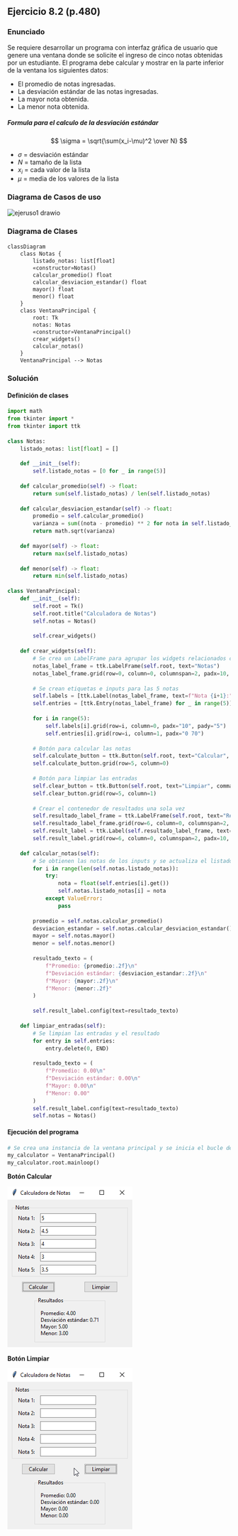 ## Ejercicio 8.2 (p.480)

### Enunciado

Se requiere desarrollar un programa con interfaz gráfica de usuario que
genere una ventana donde se solicite el ingreso de cinco notas obtenidas
por un estudiante.
El programa debe calcular y mostrar en la parte inferior de la ventana
los siguientes datos:
- El promedio de notas ingresadas.
- La desviación estándar de las notas ingresadas.
- La mayor nota obtenida.
- La menor nota obtenida.

##### Formula para el calculo de la desviación estándar 

$$ \sigma = \sqrt{\sum(x_i-\mu)^2 \over N} $$

- $\sigma$ = desviación estándar
- $N$ = tamaño de la lista
- $x_i$ = cada valor de la lista
- $\mu$ = media de los valores de la lista

### Diagrama de Casos de uso

![ejeruso1 drawio](https://github.com/user-attachments/assets/e729d711-f7eb-4fa4-8c5c-949ac111a9e9)



### Diagrama de Clases

```mermaid
classDiagram
    class Notas {
        listado_notas: list[float]
        «constructor»Notas()
        calcular_promedio() float
        calcular_desviacion_estandar() float
        mayor() float
        menor() float
    }
    class VentanaPrincipal {
        root: Tk
        notas: Notas
        «constructor»VentanaPrincipal()
        crear_widgets()
        calcular_notas()
    }
    VentanaPrincipal --> Notas
```

### Solución

#### Definición de clases


```python
import math
from tkinter import *
from tkinter import ttk

class Notas:
    listado_notas: list[float] = []

    def __init__(self):
        self.listado_notas = [0 for _ in range(5)]

    def calcular_promedio(self) -> float:
        return sum(self.listado_notas) / len(self.listado_notas)
    
    def calcular_desviacion_estandar(self) -> float:
        promedio = self.calcular_promedio()
        varianza = sum((nota - promedio) ** 2 for nota in self.listado_notas) / len(self.listado_notas)
        return math.sqrt(varianza)
    
    def mayor(self) -> float:
        return max(self.listado_notas)

    def menor(self) -> float:
        return min(self.listado_notas)

class VentanaPrincipal:
    def __init__(self):
        self.root = Tk()
        self.root.title("Calculadora de Notas")
        self.notas = Notas()
        
        self.crear_widgets()

    def crear_widgets(self):
        # Se crea un LabelFrame para agrupar los widgets relacionados con las notas
        notas_label_frame = ttk.LabelFrame(self.root, text="Notas")
        notas_label_frame.grid(row=0, column=0, columnspan=2, padx=10, pady=10)

        # Se crean etiquetas e inputs para las 5 notas
        self.labels = [ttk.Label(notas_label_frame, text=f"Nota {i+1}:") for i in range(5)]
        self.entries = [ttk.Entry(notas_label_frame) for _ in range(5)]
        
        for i in range(5):
            self.labels[i].grid(row=i, column=0, padx="10", pady="5")
            self.entries[i].grid(row=i, column=1, padx="0 70")

        # Botón para calcular las notas
        self.calculate_button = ttk.Button(self.root, text="Calcular", command=self.calcular_notas)
        self.calculate_button.grid(row=5, column=0)

        # Botón para limpiar las entradas
        self.clear_button = ttk.Button(self.root, text="Limpiar", command=self.limpiar_entradas)
        self.clear_button.grid(row=5, column=1)

        # Crear el contenedor de resultados una sola vez
        self.resultado_label_frame = ttk.LabelFrame(self.root, text="Resultados")
        self.resultado_label_frame.grid(row=6, column=0, columnspan=2, padx=10, pady=10)
        self.result_label = ttk.Label(self.resultado_label_frame, text="", justify=LEFT)
        self.result_label.grid(row=6, column=0, columnspan=2, padx=10, pady=10, sticky=W)

    def calcular_notas(self):
        # Se obtienen las notas de los inputs y se actualiza el listado de notas
        for i in range(len(self.notas.listado_notas)):
            try:
                nota = float(self.entries[i].get())
                self.notas.listado_notas[i] = nota
            except ValueError:
                pass

        promedio = self.notas.calcular_promedio()
        desviacion_estandar = self.notas.calcular_desviacion_estandar()
        mayor = self.notas.mayor()
        menor = self.notas.menor()

        resultado_texto = (
            f"Promedio: {promedio:.2f}\n"
            f"Desviación estándar: {desviacion_estandar:.2f}\n"
            f"Mayor: {mayor:.2f}\n"
            f"Menor: {menor:.2f}"
        )

        self.result_label.config(text=resultado_texto)

    def limpiar_entradas(self):
        # Se limpian las entradas y el resultado
        for entry in self.entries:
            entry.delete(0, END)

        resultado_texto = (
            f"Promedio: 0.00\n"
            f"Desviación estándar: 0.00\n"
            f"Mayor: 0.00\n"
            f"Menor: 0.00"
        )
        self.result_label.config(text=resultado_texto)
        self.notas = Notas()
```

#### Ejecución del programa


```python
# Se crea una instancia de la ventana principal y se inicia el bucle de eventos
my_calculator = VentanaPrincipal()
my_calculator.root.mainloop()
```

**Botón Calcular**

![image.png](media/image.png)

**Botón Limpiar**

![image-2.png](media/image-2.png)
